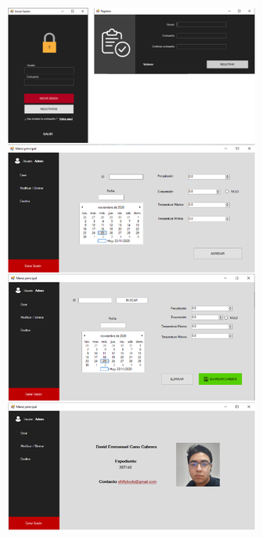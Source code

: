 
![Login](/InterfazUsuario/Resources/LogReg.png)
![Login](/InterfazUsuario/Resources/Altas.png)
![Login](/InterfazUsuario/Resources/Mod.png)
![Login](/InterfazUsuario/Resources/Contact.png)